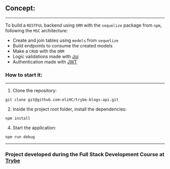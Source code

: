 ## Concept:
---
To build a `RESTFUL` backend using `ORM` with the `sequelize` package from `npm`, following the `MSC` architecture:

 - Create and join tables using `models` from `sequelize`
 - Build endpoints to consume the created models
 - Make a `CRUD` with the `ORM`
 - Logic validations made with [Joi](https://joi.dev/api/)
 - Authentication made with [JWT](https://jwt.io/)

### How to start it:
---

1. Clone the repository:
```shell
git clone git@github.com:eliHC/trybe-blogs-api.git
```
2. Inside the project root folder, install the dependencies:
```shell
npm install
```
4. Start the application:
```shell
npm run debug
```
---
### Project developed during the Full Stack Development Course at [Trybe](https://www.betrybe.com/)
